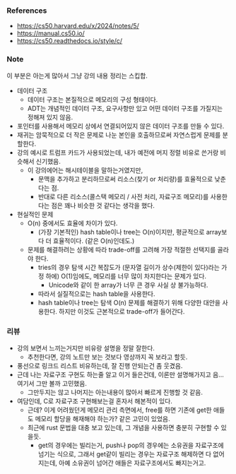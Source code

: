 ### References

- https://cs50.harvard.edu/x/2024/notes/5/
- https://manual.cs50.io/
- https://cs50.readthedocs.io/style/c/

### Note

이 부분은 아는게 많아서 그냥 강의 내용 정리는 스킵합.

- 데이터 구조
  - 데이터 구조는 본질적으로 메모리의 구성 형태이다.
  - ADT는 개념적인 데이터 구조, 요구사항만 있고 어떤 데이터 구조를 가질지는 정해져 있지 않음.
- 포인터를 사용해서 메모리 상에서 연결되어있지 않은 데이터 구조를 만들 수 있다.
- 재귀는 암묵적으로 더 작은 문제로 나눈 본인을 호출하므로써 자연스럽게 문제를 분할한다.
- 강의 예시로 트럼프 카드가 사용되었는데, 내가 예전에 머지 정렬 비유로 쓴거랑 비슷해서 신기했음. 
  - 이 강의에어는 해시테이블을 말하는거였지만, 
    - 문맥을 추가하고 분리하므로써 리소스(찾기 or 처리량)를 효율적으로 낮춘다는 점.
    - 반대로 다른 리소스(콜스택 메모리 / 사전 처리, 자료구조 메모리)를 사용한다는 점은 꽤나 비슷한 것 같다는 생각을 했다.
- 현실적인 문제
  - O(n) 중에서도 효율에 차이가 있다.
    - (가장 기본적인) hash table이나 tree는 O(n)이지만, 평균적으로 array보다 더 효율적이다. (같은 O(n)인데도.)
  - 문제를 해결하려는 상황에 따라 trade-off를 고려해 가장 적절한 선택지를 골라야 한다.
    - tries의 경우 탐색 시간 복잡도가 (문자열 길이가 상수(제한이 있다)라는 가정 하에) O(1)임에도, 메모리를 너무 많이 차지한다는 문제가 있다.
      - Unicode와 같이 한 array가 너무 큰 경우 사실 상 불가능하다.
    - 따라서 실질적으로는 hash table을 사용한다.
    - hash table이나 tree는 탐색 O(n) 문제를 해결하기 위해 다양한 대안을 사용한다. 하지만 이것도 근본적으로 trade-off가 들어간다.

### 리뷰

- 강의 보면서 느끼는거지만 비유랑 설명을 정말 잘한다.
  - 추천한다면, 강의 노트만 보는 것보다 영상까지 꼭 보라고 할듯.
- 풍선으로 링크드 리스트 비유하는데, 잘 진행 안되는건 좀 웃겼음.
- 근데 나는 자료구조 구현도 하는줄 알고 이거 들은건데, 이론만 설명해가지고 음... 여기서 그만 볼까 고민했음.
  - 그만두지는 않고 나머지는 아는내용이 많아서 빠르게 진행할 것 같음.
- 여담인데, C로 자료구조 구현해보는걸 혼자서 해본적이 있다.
  - 근데? 이게 어려웠던게 메모리 관리 측면에서, free를 하면 기존에 get한 애들도 메모리 할당을 해재해야 하는가? 같은 고민이 있었음.
  - 최근에 rust 문법을 대충 보고 있는데, 그 개념을 사용하면 충분히 구현할 수 있을듯.
    - get의 경우에는 빌리는거, push나 pop의 경우에는 소유권을 자료구조에 넘기는 식으로, 그래서 get같이 빌리는 경우는 자료구조 해제하면 다 없어지는데, 아예 소유권이 넘어간 애들은 자료구조에서도 빠지는거고.